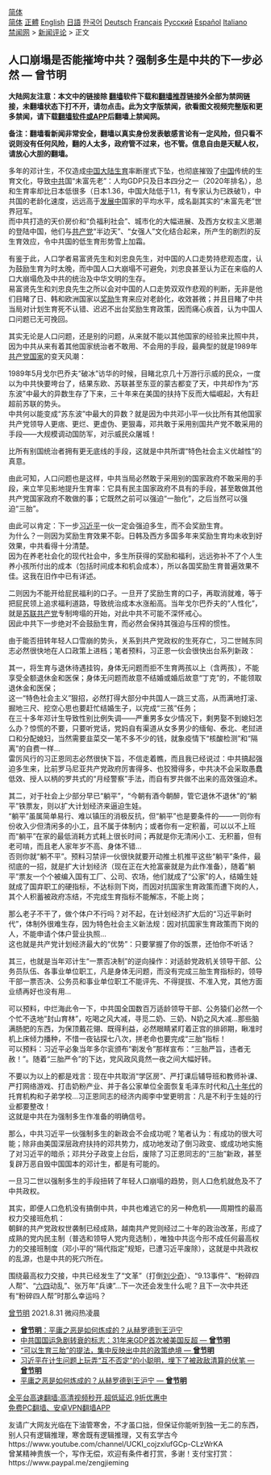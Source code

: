  <!-- 面包屑导航 --> <div class="breadcrumb"><!-- GTranslate: https://gtranslate.io/ -->  <div class="switcher notranslate">  <div class="selected">  <a href="#" onclick="return false;"> 简体</a>  </div>  <div class="option">  <a href="https://www.bannedbook.org" onclick="doGTranslate('zh-CN|zh-CN');jQuery('div.switcher div.selected a').html(jQuery(this).html());return false;" title="简体中文" class="nturl selected"> 简体</a>  <a href="https://www.bannedbook.org/zh-tw/" onclick="doGTranslate('zh-CN|zh-TW');jQuery('div.switcher div.selected a').html(jQuery(this).html());return false;" title="繁體中文" class="nturl"> 正體</a>  <a href="https://www.bannedbook.org/en/" onclick="doGTranslate('zh-CN|en');jQuery('div.switcher div.selected a').html(jQuery(this).html());return false;" title="English" class="nturl"> English</a>  <a href="https://www.bannedbook.org/ja/" onclick="doGTranslate('zh-CN|ja');jQuery('div.switcher div.selected a').html(jQuery(this).html());return false;" title="日本語" class="nturl"> 日語</a>  <a href="https://www.bannedbook.org/ko/" onclick="doGTranslate('zh-CN|ko');jQuery('div.switcher div.selected a').html(jQuery(this).html());return false;" title="한국어" class="nturl"> 한국어</a>  <a href="https://www.bannedbook.org/de/" onclick="doGTranslate('zh-CN|de');jQuery('div.switcher div.selected a').html(jQuery(this).html());return false;" title="Deutsch" class="nturl"> Deutsch</a>  <a href="https://www.bannedbook.org/fr/" onclick="doGTranslate('zh-CN|fr');jQuery('div.switcher div.selected a').html(jQuery(this).html());return false;" title="Français" class="nturl"> Français</a>  <a href="https://www.bannedbook.org/ru/" onclick="doGTranslate('zh-CN|ru');jQuery('div.switcher div.selected a').html(jQuery(this).html());return false;" title="Русский" class="nturl"> Русский</a>  <a href="https://www.bannedbook.org/es/" onclick="doGTranslate('zh-CN|es');jQuery('div.switcher div.selected a').html(jQuery(this).html());return false;" title="Español" class="nturl"> Español</a>  <a href="https://www.bannedbook.org/it/" onclick="doGTranslate('zh-CN|it');jQuery('div.switcher div.selected a').html(jQuery(this).html());return false;" title="Italiano" class="nturl"> Italiano</a>  </div>  </div>      <div class='breadcrumb-sub'><!-- Breadcrumb NavXT 6.3.0 --> <a href="https://www.bannedbook.org/" class="home">禁闻网</a> &gt; <a href="https://www.bannedbook.org/bnews/comments/" class="category">新闻评论</a> &gt; 正文</div></div><h2>人口崩塌是否能摧垮中共？强制多生是中共的下一步必然 — 曾节明</h2> <p class="notice"><b>大陆网友注意：本文中的链接除 <a href="https://github.com/bannedbook/fanqiang" >翻墙</a>软件下载和<a href="https://github.com/killgcd/justmysocks/blob/master/README.md">翻墙推荐</a>链接外全部为禁网链接，未翻墙状态下打不开，请勿点击。此为文字版禁闻，欲看图文视频完整版和更多禁闻，请下载<a href="https://github.com/bannedbook/fanqiang">翻墙软件或APP</a>后翻墙上禁闻网。</p><p>备注：翻墙看新闻非常安全，翻墙以真实身份发表敏感言论有一定风险，但只看不说则没有任何风险，翻的人太多，政府管不过来，也不管。信息自由是天赋人权，请放心大胆的翻墙。</b></p>  <div class="entry"> <p><b></b></p> <p>多年的邓计生，不仅造成<span class='wp_keywordlink_affiliate'><a href="https://www.bannedbook.org/" title="中国" target="_blank">中国</a></span><span class='wp_keywordlink_affiliate'><a href="https://www.bannedbook.org/" title="大陆" target="_blank">大陆</a></span><a href="https://www.bannedbook.org/bnews/tag/%e7%94%9f%e8%82%b2/" class="st_tag internal_tag" rel="tag" title="标签 生育 下的日志">生育</a>率断崖式下坠，也彻底摧毁了<a href="https://www.bannedbook.org/bnews/tag/%E4%B8%AD%E5%9B%BD/" class="st_tag internal_tag" rel="tag" title="标签 中国 下的日志">中国</a>传统的生育文化，导致<a href="https://www.bannedbook.org/bnews/tag/%e4%b8%ad%e5%85%b1/" class="st_tag internal_tag" rel="tag" title="标签 中共 下的日志">中共</a>国“未富先老”：人均GDP只及日本四分之一（2020年排名），总和生育率却比日本低很多（日本1.36，中国大陆低于1.1，有专家认为已跌破1），中共国的老龄化速度，远远高于<span class='wp_keywordlink'><a href="https://www.bannedbook.org/forum11/topic335.html" title="禁片：发展中出现的问题，只能靠发展解决？" target="_blank">发展中</a></span>国家的平均水平，成名副其实的“未富先老”世界冠军。<br /> 而中共打造的天价房价和“负福利社会”、城市化的大幅进展、及西方女权主义思潮的登陆中国，他们与<a href="https://www.bannedbook.org/bnews/tag/%e5%85%b1%e4%ba%a7%e5%85%9a/" class="st_tag internal_tag" rel="tag" title="标签 共产党 下的日志">共产党</a>“半边天”、“女强人”文化结合起来，所产生的剧烈的反生育效应，令中共国的低生育形势雪上加霜。</p> <p>有鉴于此，人口学者易富贤先生和刘忠良先生，对中国的人口走势持悲观态度，认为鼓励生育为时太晚，而中国人口大崩塌不可避免，刘忠良甚至认为正在来临的人口大崩塌危及中共的统治及中华文明的生存。<br /> 易富贤先生和刘忠良先生之所以会对中国的人口走势双双作悲观的判断，无非是他们目睹了日、韩和欧洲国家以<a href="https://www.bannedbook.org/bnews/tag/%E5%A5%96%E5%8A%B1/" class="st_tag internal_tag" rel="tag" title="标签 奖励 下的日志">奖励</a>生育来应对老龄化，收效甚微；并且目睹了中共当局对计划生育死不认错、迟迟不出台奖励生育政策，因而痛心疾首，认为中国人口问题已无可挽回。</p> <p>其实无论是人口问题，还是别的问题，从来就不能以其他国家的经验来比照中共，因为中共从来有着其他国家统治者不敢用、不会用的手段，最典型的就是1989年<a href="https://www.bannedbook.org/bnews/tag/%e5%85%b1%e4%ba%a7%e5%85%9a%e5%9b%bd%e5%ae%b6/" class="st_tag internal_tag" rel="tag" title="标签 共产党国家 下的日志">共产党国家</a>的变天风潮：</p> <p>1989年5月戈尔巴乔夫“破冰”访华的时候，目睹北京几十万游行示威的民众，一度以为中共快要垮台了，结果东欧、苏联甚至东亚的蒙古都变了天，中共却作为“苏东波”中最大的异数生存了下来，三十年来在美国的扶持下反而大幅崛起，大有赶超前苏联的势头。<br /> 中共何以能变成“苏东波”中最大的异数？就是因为中共邓小平一伙比所有其他国家共产党领导人更痞、更烂、更虚伪、更狠毒，邓共敢于采用别国共产党不敢采用的手段——大规模调动国防军，对示威民众屠城！</p>  <p>比所有别国统治者拥有更无底线的手段，这就是中共所谓“特色社会主义优越性”的真意。</p> <p>由此可知，人口问题也是这样，中共当局必然敢于采用别的国家政府不敢采用的手段，来立竿见影地提升生育率：它具有民主国家政府不具有的手段，甚至敢做其他共产党国家政府不敢做的事；它既然之前可以强迫“一胎化”，之后当然可以强迫“三胎”。</p> <p>由此可以肯定：下一步<a href="https://www.bannedbook.org/bnews/tag/%e4%b9%a0%e8%bf%91%e5%b9%b3/" class="st_tag internal_tag" rel="tag" title="标签 习近平 下的日志">习近平</a>一伙一定会强迫多生，而不会奖励生育。<br /> 为什么？一则因为奖励生育效果不彰。日韩及西方多国多年来奖励生育均未收到好效果，中共看得十分清楚。<br /> 因为在养老社会化的现代社会中，多生所获得的奖励和福利，远远弥补不了个人生养小孩所付出的成本（包括时间成本和机会成本），所以各国奖励生育普遍效果不佳。这我在旧作中已有详述。</p> <p>二则因为不能开给屁民福利的口子。一旦开了奖励生育的口子，再取消就难，等于把屁民领上追求福利道路，导致统治成本水涨船高。当年戈尔巴乔夫的“人性化”，就是<span class='wp_keywordlink'><a href="https://www.bannedbook.org/forum2/topic1409.html" title="苏联共产党九十三年（沈志华）" target="_blank">苏联共产党</a></span>专制垮塌的开始，对此中共不可能不深怀戒心。<br /> 因此中共下一步绝对不会鼓励生育，而必然会保持其强迫与压榨的惯性。</p> <p>由于能否扭转年轻人口雪崩的势头，关系到共产党政权的生死存亡，习二世贼东同志必然很快地在人口政策上进档；笔者预料，习正恩一伙会很快出台系列新政：</p>  <p>其一，将生育与退休待遇挂钩，身体无问题而拒不生育两孩以上（含两孩），不能享受全额退休金和医保；身体无问题而故意不结婚或婚后故意“丁克”的，不能领取退休金和医保；<br /> 这一“特色社会主义”狠招，必然打得大部分中共国人一跳三丈高，从而满地打滚、掘地三尺、挖空心思也要赶忙结婚生子，以完成“三孩”任务；<br /> 在三十多年邓计生导致性别比例失调——严重男多女少情况下，剩男娶不到媳妇怎么办？惊慌的不要，只要听党话，党妈自有渠道从女多男少的缅甸、泰北、老挝进口和分配媳妇，当然需要韭菜交一笔不多不少的钱，就象疫情下“核酸检测”和“隔离”的自费一样&#8230;<br /> 雷厉风行的习正恩同志必然很快下旨，不信走着瞧，而且我已经说过：中共搞起强迫多生来，比前罗马尼亚共产党政府厉害得多、也狡猾得多，中共决不会采取愚蠢低效、授人以柄的罗共式的“月经警察”手法，而自有罗共做不出来的高效强迫术。</p> <p>其二，对于社会上少部分早已“躺平”，“今朝有酒今朝醉，管它退休不退休”的“躺平”铁票友，则以扩大计划经济来逼迫生娃。<br /> “躺平”虽属简单易行、难以镇压的消极反抗，但“躺平”也是要条件的——一则你有份收入少但清闲多的小工，且不属于体制内；或者你有一定积蓄，可以以不上班而“躺平”在家的最低消耗方式耗上很长时间；再就是你无清闲小工、无积蓄，但有老可啃，而且老人家年岁不高、身体不错&#8230;<br /> 否则你就“躺不平”。预料习禁评一伙很快就要开动推土机推平这些“躺平”条件，最彻底的一招，就是扩大计划经济（现在正在大抢富豪就是为此作准备），随着“躺平”票友一个个被编入国有工厂、公司、农场，他们就成了“公家”的人，结婚生娃就成了国弃职工的硬指标，不达标则下岗，而因对抗国家生育政策而遭下岗的人，其个人积蓄被政府冻结，不完成生育指标不能解冻，不能上岗；</p> <p>那么老子不干了，做个体户不行吗？对不起，在计划经济扩大后的“习近平新时代”，体制外很难生存，因为特色社会主义新法规：因对抗国家生育政策而下岗的人，不能申请个体户营业执照&#8230;<br /> 这也就是共产党计划经济最大的“优势”：只要掌握了你的饭票，还怕你不听话？</p> <p>其三，也就是当年邓计生“一票否决制”的逆向操作：对适龄党政机关领导干部、公务员队伍、各事业单位职工，凡是身体无问题，而没有完成三胎生育指标的，领导干部一票否决、公务员和事业单位职工不能评先、不得提拔、不准入党，其他方面业绩再好也没有用&#8230;</p> <p>可以预料，中烂海此令一下，中共国全国数百万适龄领导干部、公务猿们必然一个个忙不迭地“封山育林”，吃喝之风大减，寻觅二奶、三奶、N奶之风大减&#8230;那些脑满肠肥的东西，为保顶戴花翎、既得利益，必然眼睛紧盯着正宫的排卵期，瞅准时机上床倾力播种，不惜一夜钻探七八次，拼老命也要完成“三胎”指标！<br /> 可以预料：习近平必象当年多尔衮颁布“剃发令”那样宣布：“三胎严旨，违者无赦！”。随着“三胎严令”的下达，党风政风竟然一夜之间大幅好转。</p>  <p>不要以为以上的都是戏言：现在中共取消“学区房”、严打课后辅导班和教师补课、严打网络游戏、打击奶粉产业、并于各公家单位全面恢复毛泽东时代和<span class='wp_keywordlink'><a href="https://www.bannedbook.org/forum2/topic939.html" title="《八十年代访谈录》" target="_blank">八十年代</a></span>的托育机构和子弟学校&#8230;习正恩同志的经济内阁李中堂更明言：凡是不利于生娃的行业都要整改！<br /> 这就是中共在为强制多生作准备的明确信号。</p> <p>那么，中共习近平一伙强制多生的新政会不会成功呢？笔者认为：有成功的很大可能；除非由美国深层政府扶持的邓共势力，成功地发动了倒习政变、或成功地实施了对习近平的暗杀；邓共分子政变上台后，废除了习正恩同志的“三胎”新政，甚至复辟万恶自毁中国国本的邓计生，都是有可能的。</p> <p>一旦习二世以强制多生的手段扭转了年轻人口崩塌的趋势，则人口危机就危及不了中共政权。</p> <p>其实，即便人口危机没有搞倒中共，中共也难逃它的另一种危机——周期性的最高权力交接班危机：<br /> 朝鲜的共产党政权世袭制已经成熟，越南共产党则经过二十年的政治改革，形成了成熟的党内民主制（普选和领导人党内竞选制），唯独中共迄今形不成任何最高权力的交接班制度（邓小平的“隔代指定”规矩，已遭习近平废除），这就是中共政权的乱源，也是中共的死穴所在。</p> <p>围绕最高权力交接，中共已经发生了“文革”（打倒<span class='wp_keywordlink'><a href="https://www.bannedbook.org/forum2/topic1158.html" title="《刘少奇传》" target="_blank">刘少奇</a></span>）、“9.13事件”、“粉碎四人帮”、“<span class='wp_keywordlink'><a href="https://www.bannedbook.org/forum2/topic2509.html" title="《中国六四真相》" target="_blank">六四</a></span>动乱”、张万年“兵谏”&#8230;下一次还会发生什么呢？且下一次中共还有“粉碎四人帮”时那么幸运吗？</p>  <p><a href="https://www.bannedbook.org/bnews/tag/%e6%9b%be%e8%8a%82%e6%98%8e/" class="st_tag internal_tag" rel="tag" title="标签 曾节明 下的日志">曾节明</a> 2021.8.31 微闷热凌晨</p> <ul class='op-related-articles' title='相关阅读'> <li><a href='https://www.bannedbook.org/bnews/comments/20210825/1612987.html' target='_blank'><b>曾节明</b>：平庸之恶是如何炼成的？从赫罗德到王沪宁</a></li> <li><a href='https://www.bannedbook.org/bnews/comments/20210825/1612850.html' target='_blank'>中共国国运急剧转衰的标志：31年来GDP首次被美国反超 — <b>曾节明</b></a></li> <li><a href='https://www.bannedbook.org/bnews/comments/20210824/1612229.html' target='_blank'>“可以生育三胎”的提法，集中反映出中共的政策绝境 — <b>曾节明</b></a></li> <li><a href='https://www.bannedbook.org/bnews/comments/20210823/1611637.html' target='_blank'>习近平在计生问题上玩弄“互不否定”的小聪明，埋下了被政敌清算的伏笔 — <b>曾节明</b></a></li> <li><a href='https://www.bannedbook.org/bnews/comments/20210820/1609763.html' target='_blank'>平庸之恶是如何炼成的？从赫罗德到王沪宁 — <b>曾节明</b></a></li> </ul> <p class="texttj"> <a href="https://github.com/bannedbook/fanqiang/wiki/V2ray%E6%9C%BA%E5%9C%BA" target="_blank">全平台高速翻墙:高清视频秒开,超低延迟,9折优惠中</a><br/> <a href="https://github.com/bannedbook/fanqiang/wiki/%E7%A6%81%E9%97%BB%E7%BD%91%E5%AE%89%E5%8D%93%E7%BF%BB%E5%A2%99%E6%96%B0%E9%97%BBAPP" target="_blank">免费PC翻墙、安卓VPN翻墙APP</a></p><p>友请广大网友光临在下油管寒舍，不才虽口拙，但保证你能听到独一无二的东西，别人只有逻辑推理，寒舍既有逻辑推理，又有玄学古今<br /> https://www.youtube.com/channel/UCKI_cojzxlufGCp-CLzWrKA<br /> 曾某精神贵族一个，写作无偿，欢迎有条件者打赏，多谢！支付宝打赏：<br /> https://www.paypal.me/zengjieming</p><a name='sharetosocial'></a>  <div style="margin-bottom:5px;padding-bottom:5px;clear:both"> <div id="archive-pix-1" class="banner-ads"> <!-- AuctionX Display platform tag START --> <div id="26318x728x90x621x_ADSLOT2" clicktrack="%%CLICK_URL_ESC%%"></div> <!-- AuctionX Display platform tag END --> </div> <div id="archive-pix-2" class="banner-ads"> <!-- AuctionX Display platform tag START --> <div id="26315x300x250x621x_ADSLOT2" clicktrack="%%CLICK_URL_ESC%%"></div> <!-- AuctionX Display platform tag END --> </div> </div>  <div id="archive-pix-1" class="banner-ads"> <!-- AuctionX Display platform tag START --> <div id="26318x728x90x621x_ADSLOT3" clicktrack="%%CLICK_URL_ESC%%"></div> <!-- AuctionX Display platform tag END --> </div> </div><!--END ENTRY--> 